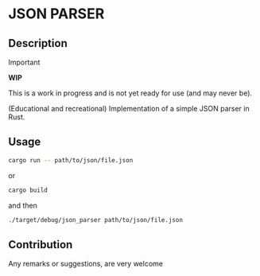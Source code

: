 # JSON PARSER

## Description

> [!IMPORTANT]  
> **WIP**
>
> This is a work in progress and is not yet ready for use (and may never be).

(Educational and recreational) Implementation of a simple JSON parser in Rust.

## Usage

```bash
cargo run -- path/to/json/file.json
```

or 

```bash
cargo build
```

and then

```bash
./target/debug/json_parser path/to/json/file.json
```

## Contribution

Any remarks or suggestions, are very welcome